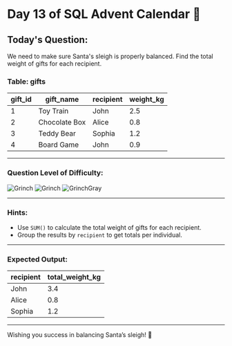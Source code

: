 # Day 13 of SQL Advent Calendar 🎅

## Today's Question:
We need to make sure Santa's sleigh is properly balanced. Find the total weight of gifts for each recipient.

### **Table: gifts**
| gift_id | gift_name      | recipient | weight_kg |
|---------|----------------|-----------|-----------|
| 1       | Toy Train      | John      | 2.5       |
| 2       | Chocolate Box  | Alice     | 0.8       |
| 3       | Teddy Bear     | Sophia    | 1.2       |
| 4       | Board Game     | John      | 0.9       |

---

### **Question Level of Difficulty:**
![Grinch](https://www.sqlcalendar.com/grinch.svg) ![Grinch](https://www.sqlcalendar.com/grinch.svg) ![GrinchGray](https://www.sqlcalendar.com/grinchGray.svg)

---

### **Hints:**
- Use `SUM()` to calculate the total weight of gifts for each recipient.
- Group the results by `recipient` to get totals per individual.

---

### **Expected Output:**
| recipient | total_weight_kg |
|-----------|-----------------|
| John      | 3.4             |
| Alice     | 0.8             |
| Sophia    | 1.2             |

---

Wishing you success in balancing Santa’s sleigh! 🎁
